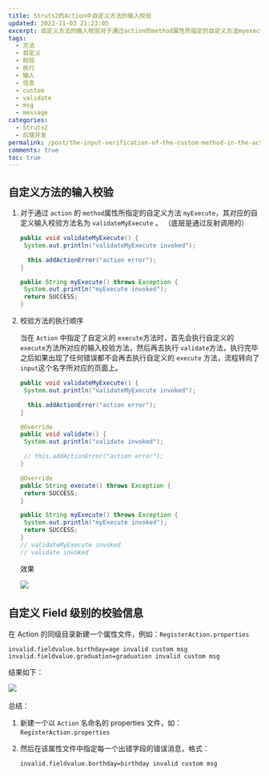 ```yaml
---
title: Struts2的Action中自定义方法的输入校验
updated: 2022-11-03 21:23:05
excerpt: 自定义方法的输入校验对于通过action​的method​属性所指定的自定义方法myexecute​其对应的自定义输入校验方法名为validatemyexecute​。（底层是通过反射调用的）publicvoidvalidatemyexecute(){systemoutprintln(thisaddactionerror(}publicstringmyexecute()throwsexception{systemoutprintln(returnsuccess_}校验方法的执行顺序当在action​中指定
tags:
  - 方法
  - 自定义
  - 校验
  - 执行
  - 输入
  - 信息
  - custom
  - validate
  - msg
  - message
categories:
  - Struts2
  - 后端开发
permalink: /post/the-input-verification-of-the-custom-method-in-the-action-method-in-struts2-zuo2wb.html
comments: true
toc: true
---
```

## 自定义方法的输入校验

1. 对于通过 `action`​ 的 `method`​ 属性所指定的自定义方法 `myExecute`​ ，其对应的自定义输入校验方法名为 `validateMyExecute`​ 。 （底层是通过反射调用的）

   ```java
   public void validateMyExecute() {
   	System.out.println("validateMyExecute invoked");

   	 this.addActionError("action error");
   }

   public String myExecute() throws Exception {
   	System.out.println("myExecute invoked");
   	return SUCCESS;
   }
   ```

2. 校验方法的执行顺序

   当在 `Action`​ 中指定了自定义的 `execute`​ 方法时，首先会执行自定义的 `execute`​ 方法所对应的输入校验方法，然后再去执行 `validate`​ 方法，执行完毕之后如果出现了任何错误都不会再去执行自定义的 `execute`​ 方法，流程转向了 `input`​ 这个名字所对应的页面上。

   ```java
   public void validateMyExecute() {
   	System.out.println("validateMyExecute invoked");

   	 this.addActionError("action error");
   }

   @Override
   public void validate() {
   	System.out.println("validate invoked");

   	// this.addActionError("action error");
   }

   @Override
   public String execute() throws Exception {
   	return SUCCESS;
   }

   public String myExecute() throws Exception {
   	System.out.println("myExecute invoked");
   	return SUCCESS;
   }
   // validateMyExecute invoked
   // validate invoked
   ```

   效果

   ![](https://img1.terwer.space/api/public/20221104001955.png)​

## 自定义 Field 级别的校验信息

在 Action 的同级目录新建一个属性文件，例如：`RegisterAction.properties`​

```properties
invalid.fieldvalue.birthday=age invalid custom msg
invalid.fieldvalue.graduation=graduation invalid custom msg
```

结果如下：

![](https://img1.terwer.space/api/public/20221104004231.png)​

总结：

1. 新建一个以 `Action`​ 名命名的 properties 文件，如： `RegisterAction.properties`​
2. 然后在该属性文件中指定每一个出错字段的错误消息，格式：

   ```properties
   invalid.fieldvalue.borthday=birthday invalid custom msg
   ```

‍